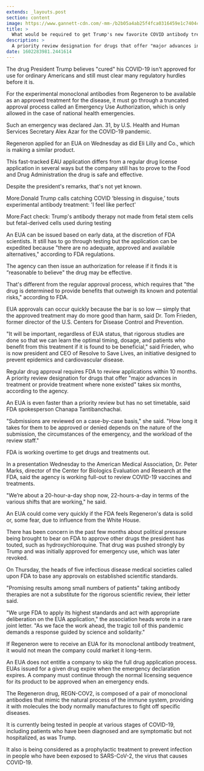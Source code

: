 ```yaml
--- 
extends: _layouts.post 
section: content 
image: https://www.gannett-cdn.com/-mm-/b2b05a4ab25f4fca0316459e1c7404c537a89702/c=0-0-1365-768/local/-/media/2018/11/29/USATODAY/usatsports/regeneron-pharmaceuticals.jpg?width=1365&height=768&fit=crop&format=pjpg&auto=webp 
title: > 
  What would be required to get Trump's new favorite COVID antibody treatment on the market? 
description: > 
  A priority review designation for drugs that offer "major advances in treatment or provide treatment where none existed" takes six months, according to the agency."We urge FDA to apply its highest standards and act with appropriate deliberation on the EUA application," the association heads wrote in a rare joint letter.If Regeneron were to receive an EUA for its monoclonal antibody treatment, it would not mean the company could market it long-term.An EUA does not entitle a company to skip the full drug application process.A company must continue through the normal licensing sequence for its product to be approved when an emergency ends. 
date: 1602283981.2441614 
--- 
```

The drug President Trump believes "cured" his COVID-19 isn't approved for use for ordinary Americans and still must clear many regulatory hurdles before it is.

For the experimental monoclonal antibodies from Regeneron to be available as an approved treatment for the disease, it must go through a truncated approval process called an Emergency Use Authorization, which is only allowed in the case of national health emergencies.

Such an emergency was declared Jan. 31, by U.S. Health and Human Services Secretary Alex Azar for the COVID-19 pandemic.

Regeneron applied for an EUA on Wednesday as did Eli Lilly and Co., which is making a similar product.

This fast-tracked EAU application differs from a regular drug license application in several ways but the company still has to prove to the Food and Drug Administration the drug is safe and effective.

Despite the president's remarks, that's not yet known.

More:Donald Trump calls catching COVID ‘blessing in disguise,’ touts experimental antibody treatment: 'I feel like perfect'

More:Fact check: Trump's antibody therapy not made from fetal stem cells but fetal-derived cells used during testing

An EUA can be issued based on early data, at the discretion of FDA scientists. It still has to go through testing but the application can be expedited because "there are no adequate, approved and available alternatives," according to FDA regulations.

The agency can then issue an authorization for release if it finds it is “reasonable to believe" the drug may be effective.

That's different from the regular approval process, which requires that "the drug is determined to provide benefits that outweigh its known and potential risks," according to FDA.

EUA approvals can occur quickly because the bar is so low — simply that the approved treatment may do more good than harm, said Dr. Tom Frieden, former director of the U.S. Centers for Disease Control and Prevention.

"It will be important, regardless of EUA status, that rigorous studies are done so that we can learn the optimal timing, dosage, and patients who benefit from this treatment if it is found to be beneficial," said Frieden, who is now president and CEO of Resolve to Save Lives, an initiative designed to prevent epidemics and cardiovascular disease.

Regular drug approval requires FDA to review applications within 10 months. A priority review designation for drugs that offer "major advances in treatment or provide treatment where none existed" takes six months, according to the agency.

An EUA is even faster than a priority review but has no set timetable, said FDA spokesperson Chanapa Tantibanchachai.

"Submissions are reviewed on a case-by-case basis," she said. "How long it takes for them to be approved or denied depends on the nature of the submission, the circumstances of the emergency, and the workload of the review staff."

FDA is working overtime to get drugs and treatments out.

In a presentation Wednesday to the American Medical Association, Dr. Peter Marks, director of the Center for Biologics Evaluation and Research at the FDA, said the agency is working full-out to review COVID-19 vaccines and treatments.

"We’re about a 20-hour-a-day shop now, 22-hours-a-day in terms of the various shifts that are working," he said.

An EUA could come very quickly if the FDA feels Regeneron's data is solid or, some fear, due to influence from the White House.

There has been concern in the past few months about political pressure being brought to bear on FDA to approve other drugs the president has touted, such as hydroxychloroquine. That drug was pushed strongly by Trump and was initially approved for emergency use, which was later revoked.

On Thursday, the heads of five infectious disease medical societies called upon FDA to base any approvals on established scientific standards.

"Promising results among small numbers of patients" taking antibody therapies are not a substitute for the rigorous scientific review, their letter said.

"We urge FDA to apply its highest standards and act with appropriate deliberation on the EUA application," the association heads wrote in a rare joint letter. "As we face the work ahead, the tragic toll of this pandemic demands a response guided by science and solidarity."

If Regeneron were to receive an EUA for its monoclonal antibody treatment, it would not mean the company could market it long-term.

An EUA does not entitle a company to skip the full drug application process. EUAs issued for a given drug expire when the emergency declaration expires. A company must continue through the normal licensing sequence for its product to be approved when an emergency ends.

The Regeneron drug, REGN-COV2, is composed of a pair of monoclonal antibodies that mimic the natural process of the immune system, providing it with molecules the body normally manufactures to fight off specific diseases.

It is currently being tested in people at various stages of COVID-19, including patients who have been diagnosed and are symptomatic but not hospitalized, as was Trump.

It also is being considered as a prophylactic treatment to prevent infection in people who have been exposed to SARS-CoV-2, the virus that causes COVID-19.